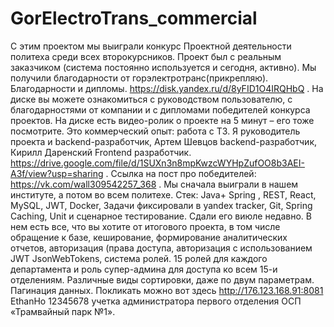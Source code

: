 # GorElectroTrans_commercial

С этим проектом мы выиграли конкурс Проектной деятельности политеха среди всех второкурсников. Проект был с реальным заказчиком (система постоянно используется и сегодня, активно).  Мы получили благодарности от горэлектротранс(прикрепляю). Благодарности и дипломы. https://disk.yandex.ru/d/8yFID1O4IRQHbQ . На диске вы можете ознакомиться с руководством пользователю, с благодарностями от компании и с дипломами победителей конкурса проектов. На диске есть видео-ролик о проекте на 5 минут – его тоже посмотрите. 
Это коммерческий опыт: работа с ТЗ. Я руководитель проекта и backend-разработчик, Артем Шевцов backend-разработчик, Кирилл Даренский Frontend разработчик. https://drive.google.com/file/d/1SUXn3n8mpKwzcWYHpZufOO8b3AEI-A3f/view?usp=sharing .
Ссылка на пост про победителей:  https://vk.com/wall309542257_368 . Мы сначала выиграли в нашем институте, а потом во всем политехе.
Стек:
Java+ Spring , REST, React, MySQL, JWT, Docker, Задачи фиксировали в yandex tracker, Git, Spring Caching, Unit и сценарное тестирование.
Сдали его виюле недавно. В нем есть все, что вы хотите от итогового проекта, в том числе обращение к базе, кеширование, формирование аналитических отчетов, авторизация (права доступа, авторизация с использованием JWT JsonWebTokens, система ролей. 15 ролей для каждого департамента и роль супер-админа для доступа ко всем 15-и отделениям. Различные виды сортировки, даже по двум параметрам. Пагинация данных.
Покликать можно вот здесь
http://176.123.168.91:8081
EthanHo 12345678  учетка администратора первого отделения ОСП «Трамвайный парк №1».
